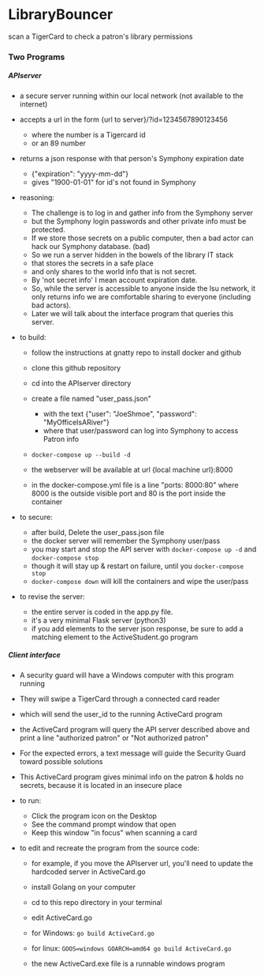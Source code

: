 # LibraryBouncer
scan a TigerCard to check a patron's library permissions

### Two Programs

##### APIserver

- a secure server running within our local network (not available to the internet)
- accepts a url in the form {url to server}/?id=1234567890123456

  - where the number is a Tigercard id
  - or an 89 number

- returns a json response with that person's Symphony expiration date

  - {"expiration": "yyyy-mm-dd"}
  - gives "1900-01-01" for id's not found in Symphony

- reasoning:

  - The challenge is to log in and gather info from the Symphony server
  - but the Symphony login passwords and other private info must be protected.
  - If we store those secrets on a public computer, then a bad actor can hack our Symphony database. (bad)
  - So we run a server hidden in the bowels of the library IT stack
  - that stores the secrets in a safe place
  - and only shares to the world info that is not secret.
  - By 'not secret info' I mean account expiration date.
  - So, while the server is accessible to anyone inside the lsu network, it only returns info we are comfortable sharing to everyone (including bad actors).
  - Later we will talk about the interface program that queries this server.

- to build:

  - follow the instructions at gnatty repo to install docker and github
  - clone this github repository
  - cd into the APIserver directory
  - create a file named "user_pass.json"

    - with the text {"user": "JoeShmoe", "password": "MyOfficeIsARiver"}
    - where that user/password can log into Symphony to access Patron info

  - ```docker-compose up --build -d```
  - the webserver will be available at url {local machine url}:8000
  - in the docker-compose.yml file is a line "ports: 8000:80" where 8000 is the outside visible port and 80 is the port inside the container

- to secure:

  - after build, Delete the user_pass.json file
  - the docker server will remember the Symphony user/pass
  - you may start and stop the API server with ```docker-compose up -d``` and ```docker-compose stop```
  - though it will stay up & restart on failure, until you ```docker-compose stop```
  - ```docker-compose down``` will kill the containers and wipe the user/pass

- to revise the server:

  - the entire server is coded in the app.py file.
  - it's a very minimal Flask server (python3)
  - if you add elements to the server json response, be sure to add a matching element to the ActiveStudent.go program


##### Client interface

- A security guard will have a Windows computer with this program running
- They will swipe a TigerCard through a connected card reader
- which will send the user_id to the running ActiveCard program
- the ActiveCard program will query the API server described above and print a line "authorized patron" or "Not authorized patron"
- For the expected errors, a text message will guide the Security Guard toward possible solutions
- This ActiveCard program gives minimal info on the patron & holds no secrets, because it is located in an insecure place


- to run:

  - Click the program icon on the Desktop
  - See the command prompt window that open
  - Keep this window "in focus" when scanning a card

- to edit and recreate the program from the source code:

  - for example, if you move the APIserver url, you'll need to update the hardcoded server in ActiveCard.go

  - install Golang on your computer
  - cd to this repo directory in your terminal
  - edit ActiveCard.go
  - for Windows: ```go build ActiveCard.go```
  - for linux: ```GOOS=windows GOARCH=amd64 go build ActiveCard.go```
  - the new ActiveCard.exe file is a runnable windows program
